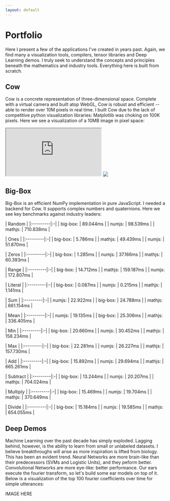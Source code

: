 ```yaml
---
layout: default
---
```


# Portfolio

Here I present a few of the applications I've created in years past. Again,
we find many a visualization tools, compilers, tensor libraries and Deep Learning demos. I truly seek to understand the concepts and principles beneath the mathematics and industry tools. Everything here is built from scratch.

## Cow

Cow is a concrete representation of three-dimensional space. Complete with a virtual camera and built atop WebGL, Cow is robust and efficient -- able to render over 10M pixels in real time. I built Cow due to the lack of competitive python visualization libraries: Matplotlib was choking on 100K pixels. Here we see a visualization of a 10MB image in pixel space:

<iframe src="https://bb-labs.github.io/monet/" style="display: inline-block;"></iframe>
<img src="https://bb-labs.github.io/monet/assets/img/sea.jpg" style="display: inline-block;"/>

## Big-Box

Big-Box is an efficient NumPy implementation in pure JavaScript. I needed a backend for Cow. It supports complex numbers and quaternions. Here we see key benchmarks against industry leaders:


| Random   |
|:---------|:-|
| big-box: | 89.044ms |
| numjs:   | 98.539ms |
| mathjs:  | 710.838ms |

| Ones     |
|:---------|:-|
| big-box: | 5.786ms |
| mathjs:  | 49.439ms |
| numjs:   | 51.870ms |

| Zeros    |
|:---------|:-|
| big-box: | 1.285ms |
| numjs:   | 37.166ms |
| mathjs:  | 60.393ms |

| Range    |
|:---------|:-|
| big-box: | 14.712ms |
| mathjs:  | 159.187ms |
| numjs:   | 172.807ms |

| Literal  |
|:---------|:-|
| big-box: | 0.087ms |
| numjs:   | 0.215ms |
| mathjs:  | 1.141ms |

| Sum      |
|:---------|:-|
| numjs:   | 22.922ms |
| big-box: | 24.788ms |
| mathjs:  | 661.154ms |

| Mean     |
|:---------|:-|
| numjs:   | 19.135ms |
| big-box: | 25.306ms |
| mathjs:  | 336.405ms |

| Min      |
|:---------|:-|
| big-box: | 20.660ms |
| numjs:   | 30.452ms |
| mathjs:  | 158.234ms |

| Max      |
|:---------|:-|
| big-box: | 22.281ms |
| numjs:   | 26.227ms |
| mathjs:  | 157.730ms |

| Add      |
|:---------|:-|
| big-box: | 15.892ms |
| numjs:   | 29.694ms |
| mathjs:  | 665.261ms |

| Subtract |
|:---------|:-|
| big-box: | 13.244ms |
| numjs:   | 20.207ms |
| mathjs:  | 704.024ms |

| Multiply |
|:---------|:-|
| big-box: | 15.469ms |
| numjs:   | 19.704ms |
| mathjs:  | 370.649ms |

| Divide   |
|:---------|:-|
| big-box: | 15.184ms |
| numjs:   | 19.585ms |
| mathjs:  | 654.055ms |



## Deep Demos

Machine Learning over the past decade has simply exploded. Lagging behind, however, is the ability to learn from small or unlabeled datasets. I believe breakthroughs will arise as more inspiration is lifted from biology. This has been an evident trend. Neural Networks are more brain-like than their predecessors (SVMs and Logistic Units), and they peform better. Convolutional Networks are more eye-like: better performance. Our ears execute the fourier transform, so let's build some ear models on top of it. Below is a visualization of the top 100 fourier coefficients over time for simple utterances:

IMAGE HERE
